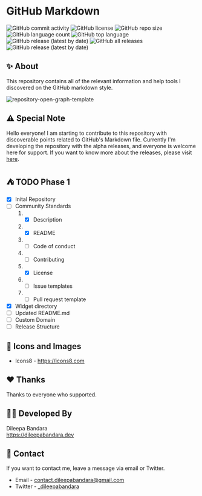 # GitHub Markdown
![GitHub commit activity](https://img.shields.io/github/commit-activity/m/dileepabandara/github-markdown?color=success&label=commits)
![GitHub license](https://img.shields.io/github/license/dileepabandara/github-markdown?color=yellow&style=flat)
![GitHub repo size](https://img.shields.io/github/repo-size/dileepabandara/github-markdown?color=purple&label=repository%20size)
![GitHub language count](https://img.shields.io/github/languages/count/dileepabandara/github-markdown?style=flat&color=blue)
![GitHub top language](https://img.shields.io/github/languages/top/dileepabandara/github-markdown?color=blue)
![GitHub release (latest by date)](https://img.shields.io/github/v/release/dileepabandara/github-markdown?style=flat&color=red)
![GitHub all releases](https://img.shields.io/github/downloads/dileepabandara/github-markdown/total?style=flat)
![GitHub release (latest by date)](https://img.shields.io/github/downloads/dileepabandara/github-markdown/v0.0.1-alpha/total?style=flat)

## ✨ About
This repository contains all of the relevant information and help tools I discovered on the GitHub markdown style.

![repository-open-graph-template](https://user-images.githubusercontent.com/80202913/190890337-17bea174-a767-409a-ae6d-174852cbf22a.png)

## ⚠️ Special Note
Hello everyone! I am starting to contribute to this repository with discoverable points related to GitHub's Markdown file. Currently I'm developing the repository with the alpha releases, and everyone is welcome here for support. If you want to know more about the releases, please visit [here](https://github.com/dileepabandara/github-markdown/releases).

## ⛺ TODO Phase 1

- [x] Inital Repository
- [ ] Community Standards
  1. - [x] Description
  2. - [x] README
  3. - [ ] Code of conduct
  4. - [ ] Contributing
  5. - [x] License
  6. - [ ] Issue templates
  7. - [ ] Pull request template
- [x] Widget directory
- [ ] Updated README.md
- [ ] Custom Domain
- [ ] Release Structure

## 📸 Icons and Images
- Icons8 - https://icons8.com

## ❤️ Thanks
Thanks to everyone who supported.

## 👨‍💻 Developed By
Dileepa Bandara  
<https://dileepabandara.dev> 

## 💬 Contact
If you want to contact me, leave a message via email or Twitter.
- Email - <contact.dileepabandara@gmail.com>
- Twitter - [_dileepabandara](https://twitter.com/_dileepabandara)
  
